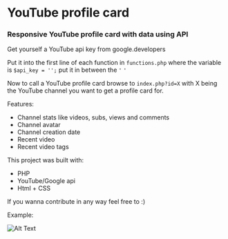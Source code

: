# YouTube profile card
### Responsive YouTube profile card with data using API


Get yourself a YouTube api key from google.developers

   Put it into the first line of each function in `functions.php` where the variable is `$api_key = '';` put it in between the `'` `'`

   Now to call a YouTube profile card browse to `index.php?id=X` with X being the YouTube channel you want to get a profile card for.

Features:
  * Channel stats like videos, subs, views and comments
  * Channel avatar
  * Channel creation date
  * Recent video
  * Recent video tags

   This project was built with:
   * PHP
   * YouTube/Google api
   * Html + CSS

If you wanna contribute in any way feel free to :)

Example:

![Alt Text](https://i.imgur.com/undefined.png)

